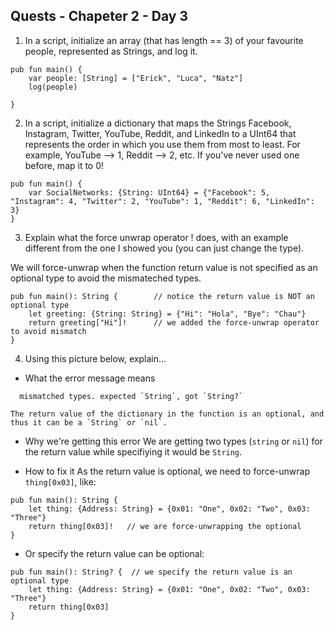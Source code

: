 Quests - Chapeter 2 - Day 3
------

1. In a script, initialize an array (that has length == 3) of your favourite people, represented as Strings, and log it.

```
pub fun main() { 
    var people: [String] = ["Erick", "Luca", "Natz"]
    log(people)

}
```

2. In a script, initialize a dictionary that maps the Strings Facebook, Instagram, Twitter, YouTube, Reddit, and LinkedIn to a UInt64 that represents the order in which you use them from most to least. For example, YouTube --> 1, Reddit --> 2, etc. If you've never used one before, map it to 0!
    

```
pub fun main() {
    var SocialNetworks: {String: UInt64} = {"Facebook": 5, "Instagram": 4, "Twitter": 2, "YouTube": 1, "Reddit": 6, "LinkedIn": 3}
}
```

3. Explain what the force unwrap operator ! does, with an example different from the one I showed you (you can just change the type).

We will force-unwrap when the function return value is not specified as an optional type to avoid the mismateched types.

```
pub fun main(): String {        // notice the return value is NOT an optional type
    let greeting: {String: String} = {"Hi": "Hola", "Bye": "Chau"}
    return greeting["Hi"]!      // we added the force-unwrap operator to avoid mismatch
}
```

4. Using this picture below, explain...
  
  * What the error message means
  ```
    mismatched types. expected `String`, got `String?` 
  ```
    The return value of the dictionary in the function is an optional, and thus it can be a `String` or `nil`.
  
  * Why we're getting this error
    We are getting two types (`string` or `nil`) for the return value while specifiying it would be `String`. 

  * How to fix it
    As the return value is optional, we need to force-unwrap `thing[0x03]`, like:
  ```
  pub fun main(): String {
      let thing: {Address: String} = {0x01: "One", 0x02: "Two", 0x03: "Three"}
      return thing[0x03]!   // we are force-unwrapping the optional
  }
  ```

  * Or specify the return value can be optional:

  ```
  pub fun main(): String? {  // we specify the return value is an optional type
      let thing: {Address: String} = {0x01: "One", 0x02: "Two", 0x03: "Three"}
      return thing[0x03]
  }
  ```


